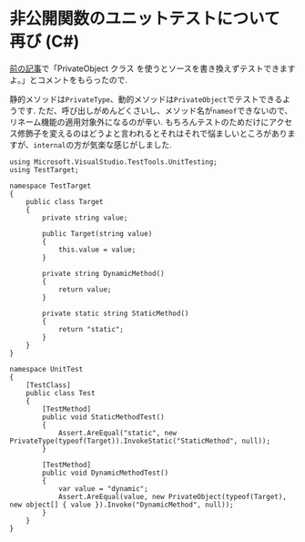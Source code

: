 # 非公開関数のユニットテストについて 再び (C#)

[前の記事](https://qiita.com/c-yan/items/f4acb3ab4c8090254a0e)で「PrivateObject クラス を使うとソースを書き換えずテストできますよ。」とコメントをもらったので.

静的メソッドは`PrivateType`、動的メソッドは`PrivateObject`でテストできるようです.
ただ、呼び出しがめんどくさいし、メソッド名が`nameof`できないので、リネーム機能の適用対象外になるのが辛い.
もちろんテストのためだけにアクセス修飾子を変えるのはどうよと言われるとそれはそれで悩ましいところがありますが、`internal`の方が気楽な感じがしました.


```
using Microsoft.VisualStudio.TestTools.UnitTesting;
using TestTarget;

namespace TestTarget
{
    public class Target
    {
        private string value;

        public Target(string value)
        {
            this.value = value;
        }

        private string DynamicMethod()
        {
            return value;
        }

        private static string StaticMethod()
        {
            return "static";
        }
    }
}

namespace UnitTest
{
    [TestClass]
    public class Test
    {
        [TestMethod]
        public void StaticMethodTest()
        {
            Assert.AreEqual("static", new PrivateType(typeof(Target)).InvokeStatic("StaticMethod", null));
        }

        [TestMethod]
        public void DynamicMethodTest()
        {
            var value = "dynamic";
            Assert.AreEqual(value, new PrivateObject(typeof(Target), new object[] { value }).Invoke("DynamicMethod", null));
        }
    }
}
```
